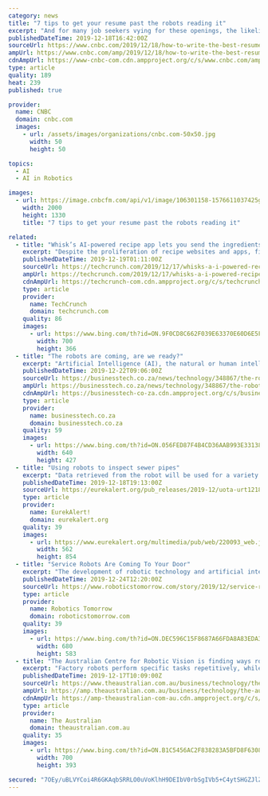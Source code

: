 ```yaml
---
category: news
title: "7 tips to get your resume past the robots reading it"
excerpt: "And for many job seekers vying for these openings, the likelihood they'll submit their application to an artificial intelligence-powered hiring system is growing ... career experts about how to make sure your next application makes it past the initial robot test. AI-powered hiring platforms are designed to identify candidates whose resumes ..."
publishedDateTime: 2019-12-18T16:42:00Z
sourceUrl: https://www.cnbc.com/2019/12/18/how-to-write-the-best-resume-for-artificial-intelligence-and-robots.html
ampUrl: https://www.cnbc.com/amp/2019/12/18/how-to-write-the-best-resume-for-artificial-intelligence-and-robots.html
cdnAmpUrl: https://www-cnbc-com.cdn.ampproject.org/c/s/www.cnbc.com/amp/2019/12/18/how-to-write-the-best-resume-for-artificial-intelligence-and-robots.html
type: article
quality: 189
heat: 239
published: true

provider:
  name: CNBC
  domain: cnbc.com
  images:
    - url: /assets/images/organizations/cnbc.com-50x50.jpg
      width: 50
      height: 50

topics:
  - AI
  - AI in Robotics

images:
  - url: https://image.cnbcfm.com/api/v1/image/106301158-1576611037425gettyimages-1139051812.jpg?v=1576611115
    width: 2000
    height: 1330
    title: "7 tips to get your resume past the robots reading it"

related:
  - title: "Whisk’s AI-powered recipe app lets you send the ingredients to your door"
    excerpt: "Despite the proliferation of recipe websites and apps, finding and organizing the recipes you want to cook has somehow become more difficult over the years. Recipe sites are overrun with ads and long-winded personal stories, while many apps ignore the fact that many of today’s consumers want to shop for groceries online, not by making a ..."
    publishedDateTime: 2019-12-19T01:11:00Z
    sourceUrl: https://techcrunch.com/2019/12/17/whisks-a-i-powered-recipe-app-lets-you-send-the-ingredients-to-your-door/
    ampUrl: https://techcrunch.com/2019/12/17/whisks-a-i-powered-recipe-app-lets-you-send-the-ingredients-to-your-door/amp/
    cdnAmpUrl: https://techcrunch-com.cdn.ampproject.org/c/s/techcrunch.com/2019/12/17/whisks-a-i-powered-recipe-app-lets-you-send-the-ingredients-to-your-door/amp/
    type: article
    provider:
      name: TechCrunch
      domain: techcrunch.com
    quality: 86
    images:
      - url: https://www.bing.com/th?id=ON.9F0CD8C662F039E63370E60D6E5FB065
        width: 700
        height: 366
  - title: "The robots are coming, are we ready?"
    excerpt: "Artificial Intelligence (AI), the natural or human intelligence that can be demonstrated by machines or computer systems, is all around us, with almost every industry racing to embed AI into their products and services. The insurance industry is no exception, having recognized the way in which AI can assist in making their businesses more user ..."
    publishedDateTime: 2019-12-22T09:06:00Z
    sourceUrl: https://businesstech.co.za/news/technology/348867/the-robots-are-coming-are-we-ready/
    ampUrl: https://businesstech.co.za/news/technology/348867/the-robots-are-coming-are-we-ready/amp/
    cdnAmpUrl: https://businesstech-co-za.cdn.ampproject.org/c/s/businesstech.co.za/news/technology/348867/the-robots-are-coming-are-we-ready/amp/
    type: article
    provider:
      name: businesstech.co.za
      domain: businesstech.co.za
    quality: 59
    images:
      - url: https://www.bing.com/th?id=ON.056FED87F4B4CD36AAB993E33138A9D4
        width: 640
        height: 427
  - title: "Using robots to inspect sewer pipes"
    excerpt: "Data retrieved from the robot will be used for a variety of assessments. For example, core samples taken from the pipes will be analyzed by a scanning electron microscope to relate material chemistry to pipe strength, in addition to using finite element modeling and employing artificial intelligence. In 2015, Abolmaali--a renowned pipe expert ..."
    publishedDateTime: 2019-12-18T19:13:00Z
    sourceUrl: https://eurekalert.org/pub_releases/2019-12/uota-urt121819.php
    type: article
    provider:
      name: EurekAlert!
      domain: eurekalert.org
    quality: 39
    images:
      - url: https://www.eurekalert.org/multimedia/pub/web/220093_web.jpg
        width: 562
        height: 854
  - title: "Service Robots Are Coming To Your Door"
    excerpt: "The development of robotic technology and artificial intelligence (AI) is increasing at a rapid pace. Where once, robots were experimental lab-based creations that were a little shaky on their feet. They are now ready to come into our home to ‘help’ us with our lives. Don’t think that you will never need a robot in your home or life?"
    publishedDateTime: 2019-12-24T12:20:00Z
    sourceUrl: https://www.roboticstomorrow.com/story/2019/12/service-robots-are-coming-to-your-door/14598/
    type: article
    provider:
      name: Robotics Tomorrow
      domain: roboticstomorrow.com
    quality: 39
    images:
      - url: https://www.bing.com/th?id=ON.DEC596C15F8687A66FDA8A83EDA3FBBE
        width: 680
        height: 583
  - title: "The Australian Centre for Robotic Vision is finding ways robots can help around the house"
    excerpt: "Factory robots perform specific tasks repetitively, while social robots are trained to interact in conversation. Getting a robot to be a generalist, to walk into a new environment and make sense of it using computer vision, and work out how to pick up and handle new objects is complex. To that end, The Australian Centre for Robotic Vision has ..."
    publishedDateTime: 2019-12-17T10:09:00Z
    sourceUrl: https://www.theaustralian.com.au/business/technology/the-australian-centre-for-robotic-vision-is-finding-ways-robots-can-help-around-the-house/news-story/65cccadb01038d30a1acc00d52dd62e3
    ampUrl: https://amp.theaustralian.com.au/business/technology/the-australian-centre-for-robotic-vision-is-finding-ways-robots-can-help-around-the-house/news-story/65cccadb01038d30a1acc00d52dd62e3
    cdnAmpUrl: https://amp-theaustralian-com-au.cdn.ampproject.org/c/s/amp.theaustralian.com.au/business/technology/the-australian-centre-for-robotic-vision-is-finding-ways-robots-can-help-around-the-house/news-story/65cccadb01038d30a1acc00d52dd62e3
    type: article
    provider:
      name: The Australian
      domain: theaustralian.com.au
    quality: 35
    images:
      - url: https://www.bing.com/th?id=ON.B1C5456AC2F838283A5BFD8F6308754F
        width: 700
        height: 393

secured: "7OEy/uBLVYCoi4R6GKAqbSRRLO0uVoKlhH9DEIbV0rbSgIVb5+C4ytSHGZJlZ8sYtGK37HVrWL2OfcBeE7FjVT9oHZJiErYgsb5Z0WSoQrvVoVggvNezuAUVEn62t1Ye720bQ1E1ML2FMHBUi/sTrY7kFFb9czpOQejyuZGGXy2Nii9MZtsQi7beIYjHf5Wkt/7tGxVhiO++4seYLDUUSrH9HtC8dn6gmobLaIt8PuGeDWsp+jVGPMsS8ZMPus1NHGVkm3FWBI4Wr3/XVUBvhPMcEEjgIJGireBq0dhyy6w=;vKe5QedTJli9sMRqmgWz+Q=="
---
```



